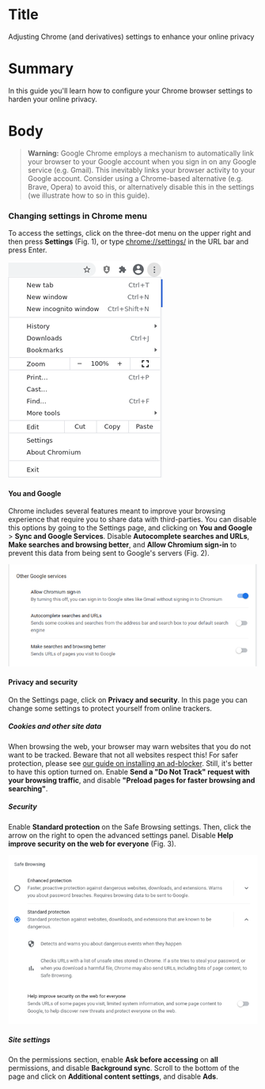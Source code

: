 # Title #
Adjusting Chrome (and derivatives) settings to enhance your online privacy

# Summary #
In this guide you'll learn how to configure your Chrome browser settings to harden your online
privacy.

# Body #

> **Warning:** Google Chrome employs a mechanism to automatically link your browser to your Google account when you sign
> in on any Google service (e.g. Gmail). This inevitably links your browser activity to your Google account. Consider
> using a Chrome-based alternative (e.g. Brave, Opera) to avoid this, or alternatively disable this in the settings (we
> illustrate how to so in this guide).

### Changing settings in Chrome menu ###
To access the settings, click on the three-dot menu on the upper right and then press **Settings** (Fig. 1), or type
<chrome://settings/> in the URL bar and press Enter.

![Fig. 1: Chrome settings menu](../images/Chrome/settings-menu.png?raw=true)

#### You and Google ####
Chrome includes several features meant to improve your browsing experience that require you to share data with
third-parties. You can disable this options by going to the Settings page, and clicking on **You and Google** > **Sync
and Google Services**. Disable **Autocomplete searches and URLs**, **Make searches and browsing better**, and **Allow
Chromium sign-in** to prevent this data from being sent to Google's servers (Fig. 2).

![Fig. 2: Sync settings](../images/Chrome/settings-sync.png?raw=true)

#### Privacy and security ####
On the Settings page, click on **Privacy and security**. In this page you can change some settings to protect yourself
from online trackers.

##### Cookies and other site data #####
When browsing the web, your browser may warn websites that you do not want to be tracked. Beware that not all websites
respect this! For safer protection, please see [our guide on installing an ad-blocker](chrome-ublock-origin.md). Still,
it's better to have this option turned on. Enable **Send a "Do Not Track" request with your browsing traffic**, and
disable **"Preload pages for faster browsing and searching"**.

##### Security #####
Enable **Standard protection** on the Safe Browsing settings. Then, click the arrow on the right to open the advanced
settings panel. Disable **Help improve security on the web for everyone** (Fig. 3).

![Fig. 3: Security settings](../images/Chrome/settings-security.png?raw=true)

##### Site settings #####
On the permissions section, enable **Ask before accessing** on **all** permissions, and disable **Background sync**.
Scroll to the bottom of the page and click on **Additional content settings**, and disable **Ads**.
